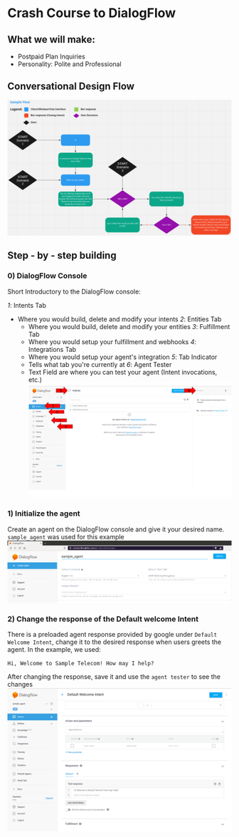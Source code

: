 # Crash Course to DialogFlow
## What we will make:
* Postpaid Plan Inquiries
* Personality: Polite and Professional

## Conversational Design Flow
![alt text](images/image.png)

## Step - by - step building
### 0) DialogFlow Console
Short Introductory to the DialogFlow console:


*1*: Intents Tab
- Where you would build, delete and modify your intents
*2*: Entities Tab
   * Where you would build, delete and modify your entities
*3*: Fulfillment Tab
   * Where you would setup your fulfillment and webhooks
*4*: Integrations Tab
   * Where you would setup your agent's integration
*5*: Tab Indicator
   * Tells what tab you're currently at
*6*: Agent Tester
   * Text Field are where you can test your agent (Intent invocations, etc.)
![alt text](images/df0.png)

### 1) Initialize the agent
Create an agent on the DialogFlow console and give it your desired name. `sample_agent` was used for this example
![alt text](images/df1.png)

### 2) Change the response of the Default welcome Intent
There is a preloaded agent response provided by google under `Default Welcome Intent`, change it to the desired response when users greets the agent. In the example, we used:
```
Hi, Welcome to Sample Telecom! How may I help?
```
After changing the response, save it and use the `agent tester` to see the changes
![alt text](images/df2_1.png)

